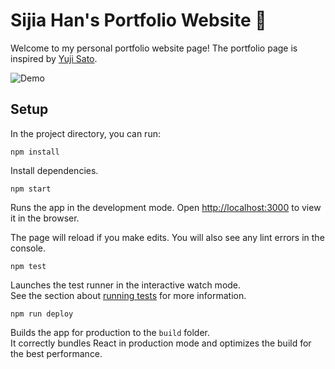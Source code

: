 # Sijia Han's Portfolio Website 🚀

Welcome to my personal portfolio website page! The portfolio page is inspired by [Yuji Sato](https://yujisatojr.github.io/react-portfolio-template/).

![Demo](https://my-aws-assets.s3.us-west-2.amazonaws.com/portfolio-img/portfolio-demo-screenshot.png)

## Setup

In the project directory, you can run:

```
npm install
```

Install dependencies.

```
npm start
```

Runs the app in the development mode. Open [http://localhost:3000](http://localhost:3000) to view it in the browser.

The page will reload if you make edits. You will also see any lint errors in the console.

```
npm test
```

Launches the test runner in the interactive watch mode.\
See the section about [running tests](https://facebook.github.io/create-react-app/docs/running-tests) for more information.

```
npm run deploy
```

Builds the app for production to the `build` folder.\
It correctly bundles React in production mode and optimizes the build for the best performance.